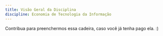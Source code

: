 ```yaml
---
title: Visão Geral da Disciplina
discipline: Economia de Tecnologia da Informação
---
```


Contribua para preenchermos essa cadeira, caso você já tenha pago ela. :)